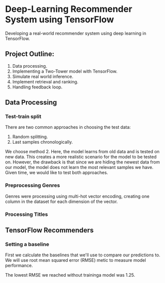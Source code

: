 # Deep-Learning Recommender System using TensorFlow

Developing a real-world recommender system using deep learning in TensorFlow.

## Project Outline:
1. Data processing.
2. Implementing a Two-Tower model with TensorFlow.
3. Simulate real world inference.
4. Implement retrieval and ranking.
5. Handling feedback loop.

## Data Processing

### Test-train split

There are two common approaches in choosing the test data:
1. Random splitting.
2. Last samples chronologically.

We choose method 2. Here, the model learns from old data and is tested on new data. This creates a more realistic scenario for the model to be tested on. However, the drawback is that since we are hiding the newest data from our model, the model does not learn the most relevant samples we have. Given time, we would like to test both approaches.

### Preprocessing Genres
Genres were processing using multi-hot vector encoding,  creating one column in the dataset for each dimension of the vector.


### Processing Titles

## TensorFlow Recommenders

### Setting a baseline
First we calculate the baselines that we'll use to compare our predictions to. We will use root mean squared error (RMSE) metic to measure model performance.

The lowest RMSE we reached without traininga model was 1.25.